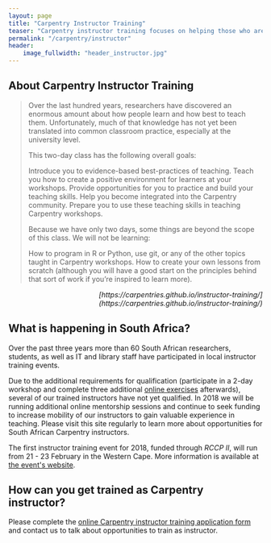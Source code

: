 ```yaml
---
layout: page
title: "Carpentry Instructor Training"
teaser: "Carpentry instructor training focuses on helping those who are already familiar with programming and data analysis tools, to teach better. Specifically to novices."
permalink: "/carpentry/instructor"
header: 
    image_fullwidth: "header_instructor.jpg"
---
```


## About Carpentry Instructor Training

> Over the last hundred years, researchers have discovered an enormous amount about how people learn and how best to teach them. Unfortunately, much of that knowledge has not yet been translated into common classroom practice, especially at the university level.
>
>This two-day class has the following overall goals:
>
>    Introduce you to evidence-based best-practices of teaching.
>    Teach you how to create a positive environment for learners at your workshops.
>    Provide opportunities for you to practice and build your teaching skills.
>    Help you become integrated into the Carpentry community.
>    Prepare you to use these teaching skills in teaching Carpentry workshops.
>
>Because we have only two days, some things are beyond the scope of this class. We will not be learning:
>
>    How to program in R or Python, use git, or any of the other topics taught in Carpentry workshops.
>    How to create your own lessons from scratch (although you will have a good start on the principles behind that sort of work if you’re inspired to learn more).
<div style="text-align: right"><em>[https://carpentries.github.io/instructor-training/](https://carpentries.github.io/instructor-training/) </em></div>

## What is happening in South Africa?

Over the past three years more than 60 South African researchers, students, as well as IT and library 
staff have participated in local instructor training events.

Due to the additional requirements for qualification (participate in a 2-day workshop and complete three 
additional [online exercises](https://carpentries.github.io/instructor-training/checkout/) afterwards), 
several of our trained instructors have not yet qualified. In 2018 we will be running additional online
mentorship sessions and continue to seek funding to increase mobility of our instructors to gain valuable 
experience in teaching. Please visit this site regularly to learn more about opportunities for South African 
Carpentry instructors.
 
The first instructor training event for 2018, funded through <em>RCCP II</em>, will run from 21 - 23 February
in the Western Cape. More information is available at [the event's website](https://tenet-rccpii.github.io/2018-02-21-South-Africa-ttt/).

## How can you get trained as Carpentry instructor?

Please complete the [online Carpentry instructor training application form](https://amy.software-carpentry.org/forms/request_training/)
 and contact us to talk about opportunities to train as instructor. 
